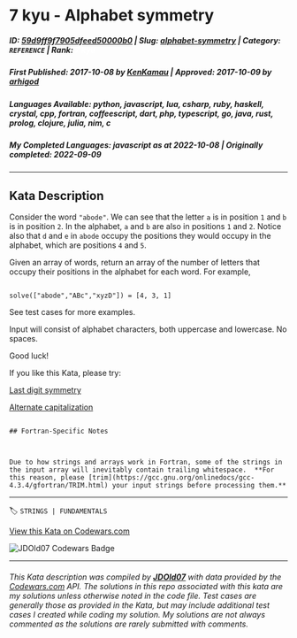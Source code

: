 # 7 kyu - Alphabet symmetry

##### **ID**: [59d9ff9f7905dfeed50000b0](https://www.codewars.com/kata/59d9ff9f7905dfeed50000b0) | **Slug**: [alphabet-symmetry](https://www.codewars.com/kata/59d9ff9f7905dfeed50000b0) | **Category**: `REFERENCE` | **Rank**: <span style="color:white">7 kyu</span>

##### **First Published**: 2017-10-08 ***by*** [KenKamau](https://www.codewars.com/users/KenKamau) | **Approved**: 2017-10-09 ***by*** [arhigod](https://www.codewars.com/users/arhigod)

##### **Languages Available**: python, javascript, lua, csharp, ruby, haskell, crystal, cpp, fortran, coffeescript, dart, php, typescript, go, java, rust, prolog, clojure, julia, nim, c

##### **My Completed Languages**: javascript ***as at*** 2022-10-08 | **Originally completed**: 2022-09-09

---

## Kata Description


Consider the word `"abode"`. We can see that the letter `a` is in position `1` and `b` is in position `2`. In the alphabet, `a` and `b` are also in positions `1` and `2`. Notice also that `d` and `e` in `abode` occupy the positions they would occupy in the alphabet, which are positions `4` and `5`. 



Given an array of words, return an array of the number of letters that occupy their positions in the alphabet for each word. For example,

```

solve(["abode","ABc","xyzD"]) = [4, 3, 1]

```

See test cases for more examples.



Input will consist of alphabet characters, both uppercase and lowercase. No spaces.



Good luck!



If you like this Kata, please try: 



[Last digit symmetry](https://www.codewars.com/kata/59a9466f589d2af4c50001d8)



[Alternate capitalization](https://www.codewars.com/kata/59cfc000aeb2844d16000075)



~~~if:fortran

## Fortran-Specific Notes



Due to how strings and arrays work in Fortran, some of the strings in the input array will inevitably contain trailing whitespace.  **For this reason, please [trim](https://gcc.gnu.org/onlinedocs/gcc-4.3.4/gfortran/TRIM.html) your input strings before processing them.**

~~~

---


🏷 `STRINGS | FUNDAMENTALS`


[View this Kata on Codewars.com](https://www.codewars.com/kata/59d9ff9f7905dfeed50000b0)

![](https://www.codewars.com/users/jdold07/badges/large "JDOld07 Codewars Badge")

---

###### *This Kata description was compiled by [**JDOld07**](https://tpstech.dev) with data provided by the [Codewars.com](https://www.codewars.com) API.  The solutions in this repo associated with this kata are my solutions unless otherwise noted in the code file.  Test cases are generally those as provided in the Kata, but may include additional test cases I created while coding my solution.  My solutions are not always commented as the solutions are rarely submitted with comments.*
